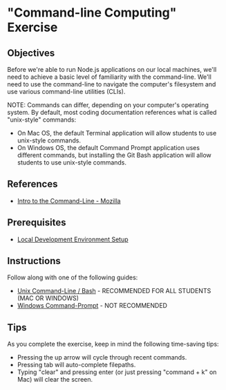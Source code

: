 # "Command-line Computing" Exercise

## Objectives

Before we're able to run Node.js applications on our local machines, we'll need to achieve a basic level of familiarity with the command-line. We'll need to use the command-line to navigate the computer's filesystem and use various command-line utilities (CLIs).

NOTE: Commands can differ, depending on your computer's operating system. By default, most coding documentation references what is called "unix-style" commands:
  + On Mac OS, the default Terminal application will allow students to use unix-style commands.
  + On Windows OS, the default Command Prompt application uses different commands, but installing the Git Bash application will allow students to use unix-style commands.

## References

  + [Intro to the Command-Line - Mozilla](https://developer.mozilla.org/en-US/docs/Learn/Tools_and_testing/Understanding_client-side_tools/Command_line)

## Prerequisites

  + [Local Development Environment Setup](/exercises/local-dev-setup/exercise.md)

## Instructions

Follow along with one of the following guides:

  + [Unix Command-Line / Bash](https://github.com/prof-rossetti/intro-to-python/blob/master/exercises/command-line-computing/mac-terminal.md) - RECOMMENDED FOR ALL STUDENTS (MAC OR WINDOWS)
  + [Windows Command-Prompt](https://github.com/prof-rossetti/intro-to-python/blob/master/exercises/command-line-computing/windows-command-prompt.md) - NOT RECOMMENDED

## Tips

As you complete the exercise, keep in mind the following time-saving tips:

  + Pressing the up arrow will cycle through recent commands.
  + Pressing tab will auto-complete filepaths.
  + Typing "clear" and pressing enter (or just pressing "command + k" on Mac) will clear the screen.
